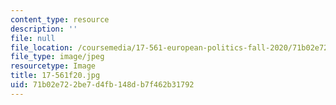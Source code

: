 ```yaml
---
content_type: resource
description: ''
file: null
file_location: /coursemedia/17-561-european-politics-fall-2020/71b02e722be7d4fb148db7f462b31792_17-561f20.jpg
file_type: image/jpeg
resourcetype: Image
title: 17-561f20.jpg
uid: 71b02e72-2be7-d4fb-148d-b7f462b31792
---
```

